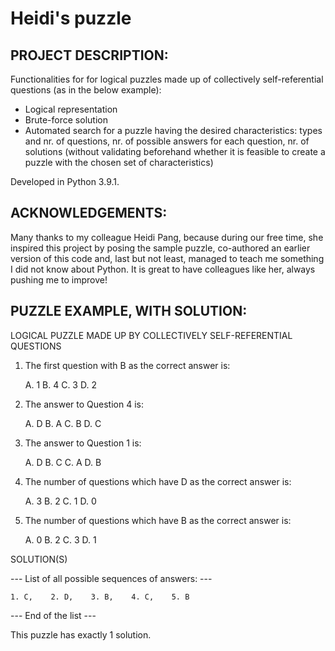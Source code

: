 # Heidi's puzzle


PROJECT DESCRIPTION:
--------------------
Functionalities for for logical puzzles made up of collectively self-referential questions (as in the below example):
- Logical representation
- Brute-force solution
- Automated search for a puzzle having the desired characteristics: types and nr. of questions, nr. of possible answers for each question, nr. of solutions (without validating beforehand whether it is feasible to create a puzzle with the chosen set of characteristics)

Developed in Python 3.9.1.


ACKNOWLEDGEMENTS:
-----------------
Many thanks to my colleague Heidi Pang, because during our free time, she inspired this project by posing the sample puzzle, co-authored an earlier version of this code and, last but not least, managed to teach me something I did not know about Python.
It is great to have colleagues like her, always pushing me to improve!


PUZZLE EXAMPLE, WITH SOLUTION:
------------------------------
LOGICAL PUZZLE MADE UP BY COLLECTIVELY SELF-REFERENTIAL QUESTIONS

1. The first question with B as the correct answer is:

    A. 1     B. 4     C. 3     D. 2

2. The answer to Question 4 is:

    A. D     B. A     C. B     D. C

3. The answer to Question 1 is:

    A. D     B. C     C. A     D. B

4. The number of questions which have D as the correct answer is:

    A. 3     B. 2     C. 1     D. 0

5. The number of questions which have B as the correct answer is:

    A. 0     B. 2     C. 3     D. 1

SOLUTION(S)

--- List of all possible sequences of answers: ---

    1. C,    2. D,    3. B,    4. C,    5. B

--- End of the list ---

This puzzle has exactly 1 solution.
